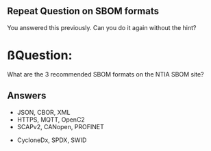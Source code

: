 ## Repeat Question on SBOM formats
You answered this previously.
Can you do it again without the hint?

# ßQuestion:
What are the 3 recommended SBOM formats 
on the NTIA SBOM site?

## Answers
- JSON, CBOR, XML
- HTTPS, MQTT, OpenC2
- SCAPv2, CANopen, PROFINET
* CycloneDx, SPDX, SWID
